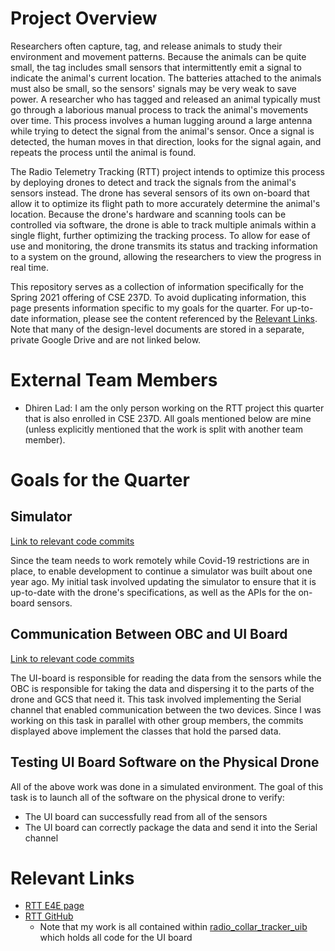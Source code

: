 # Project Overview
Researchers often capture, tag, and release animals to study their environment and movement patterns.  Because the animals can be quite small, the tag includes small sensors that intermittently emit a signal to indicate the animal's current location.  The batteries attached to the animals must also be small, so the sensors' signals may be very weak to save power.  A researcher who has tagged and released an animal typically must go through a laborious manual process to track the animal's movements over time.  This process involves a human lugging around a large antenna while trying to detect the signal from the animal's sensor.  Once a signal is detected, the human moves in that direction, looks for the signal again, and repeats the process until the animal is found.

The Radio Telemetry Tracking (RTT) project intends to optimize this process by deploying drones to detect and track the signals from the animal's sensors instead.  The drone has several sensors of its own on-board that allow it to optimize its flight path to more accurately determine the animal's location.  Because the drone's hardware and scanning tools can be controlled via software, the drone is able to track multiple animals within a single flight, further optimizing the tracking process.  To allow for ease of use and monitoring, the drone transmits its status and tracking information to a system on the ground, allowing the researchers to view the progress in real time.

This repository serves as a collection of information specifically for the Spring 2021 offering of CSE 237D.  To avoid duplicating information, this page presents information specific to my goals for the quarter.  For up-to-date information, please see the content referenced by the [Relevant Links](#relevant-links).  Note that many of the design-level documents are stored in a separate, private Google Drive and are not linked below.

# External Team Members
- Dhiren Lad: I am the only person working on the RTT project this quarter that is also enrolled in CSE 237D.  All goals mentioned below are mine (unless explicitly mentioned that the work is split with another team member).

# Goals for the Quarter
## Simulator
[Link to relevant code commits](https://github.com/UCSD-E4E/radio_collar_tracker_uib/compare/v1.0a_NH1...v1.0a_DL1)

Since the team needs to work remotely while Covid-19 restrictions are in place, to enable development to continue a simulator was built about one year ago.  My initial task involved updating the simulator to ensure that it is up-to-date with the drone's specifications, as well as the APIs for the on-board sensors.

## Communication Between OBC and UI Board
[Link to relevant code commits](https://github.com/UCSD-E4E/radio_collar_tracker_uib/compare/v1.0a_NH1...v1.0a_DL0)

The UI-board is responsible for reading the data from the sensors while the OBC is responsible for taking the data and dispersing it to the parts of the drone and GCS that need it.  This task involved implementing the Serial channel that enabled communication between the two devices.  Since I was working on this task in parallel with other group members, the commits displayed above implement the classes that hold the parsed data.

## Testing UI Board Software on the Physical Drone
All of the above work was done in a simulated environment.  The goal of this task is to launch all of the software on the physical drone to verify:
- The UI board can successfully read from all of the sensors
- The UI board can correctly package the data and send it into the Serial channel

# Relevant Links
- [RTT E4E page](http://e4e.ucsd.edu/radio-collar-tracker)
- [RTT GitHub](https://github.com/UCSD-E4E?q=radio&type=&language=&sort=)
    - Note that my work is all contained within [radio_collar_tracker_uib](https://github.com/UCSD-E4E/radio_collar_tracker_uib) which holds all code for the UI board
